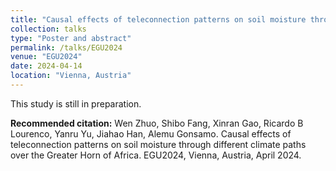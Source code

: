 ```yaml
---
title: "Causal effects of teleconnection patterns on soil moisture through different climate paths over the Greater Horn of Africa"
collection: talks
type: "Poster and abstract"
permalink: /talks/EGU2024
venue: "EGU2024"
date: 2024-04-14
location: "Vienna, Austria"
---
```


This study is still in preparation.

**Recommended citation:** Wen Zhuo, Shibo Fang, Xinran Gao, Ricardo B Lourenco, Yanru Yu, Jiahao Han, Alemu Gonsamo. Causal effects of teleconnection patterns on soil moisture through different climate paths over the Greater Horn of Africa. EGU2024, Vienna, Austria, April 2024. 
